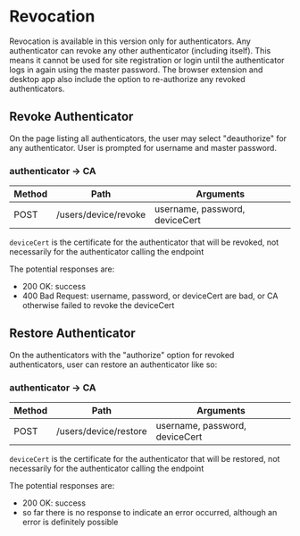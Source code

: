 # Revocation

Revocation is available in this version only for authenticators. Any
authenticator can revoke any other authenticator (including itself). This means
it cannot be used for site registration or login until the authenticator logs in
again using the master password. The browser extension and desktop app also
include the option to re-authorize any revoked authenticators.

## Revoke Authenticator

On the page listing all authenticators, the user may select "deauthorize" for
any authenticator. User is prompted for username and master password.

### authenticator -> CA

| Method | Path                 | Arguments                      |
| ------ | -------------------- | ------------------------------ |
| POST   | /users/device/revoke | username, password, deviceCert |

`deviceCert` is the certificate for the authenticator that will be revoked, not
necessarily for the authenticator calling the endpoint

The potential responses are:

- 200 OK: success
- 400 Bad Request: username, password, or deviceCert are bad, or CA otherwise
failed to revoke the deviceCert

## Restore Authenticator

On the authenticators with the "authorize" option for revoked authenticators,
user can restore an authenticator like so:

### authenticator -> CA

| Method | Path                  | Arguments                      |
| ------ | --------------------- | ------------------------------ |
| POST   | /users/device/restore | username, password, deviceCert |

`deviceCert` is the certificate for the authenticator that will be restored, not
necessarily for the authenticator calling the endpoint

The potential responses are:

- 200 OK: success
- so far there is no response to indicate an error occurred, although an error is definitely possible
